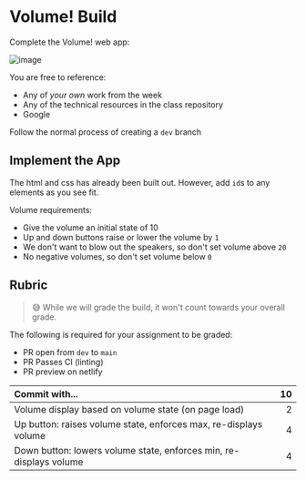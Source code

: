 # Volume! Build

Complete the Volume! web app: 

![image](https://user-images.githubusercontent.com/478864/173118616-15bd4324-c156-4581-813f-1d0e1816cc27.png)

You are free to reference:
- Any of _your own_ work from the week
- Any of the technical resources in the class repository
- Google

Follow the normal process of creating a `dev` branch

## Implement the App

The html and css has already been built out. However, add `id`s to any elements as you see fit.

Volume requirements:

- Give the volume an initial state of 10
- Up and down buttons raise or lower the volume by `1`
- We don't want to blow out the speakers, so don't set volume above `20`
- No negative volumes, so don't set volume below `0`

## Rubric

> 😅 While we will grade the build, it won't count towards your overall grade.

The following is required for your assignment to be graded:
- PR open from `dev` to `main`
- PR Passes CI (linting)
- PR preview on netlify

| Commit with...                                                    |  10 |
| :---                                                              | --: |
| Volume display based on volume state (on page load)               |   2 |
| Up button: raises volume state, enforces max, re-displays volume  |   4 |
| Down button: lowers volume state, enforces min, re-displays volume|   4 |
